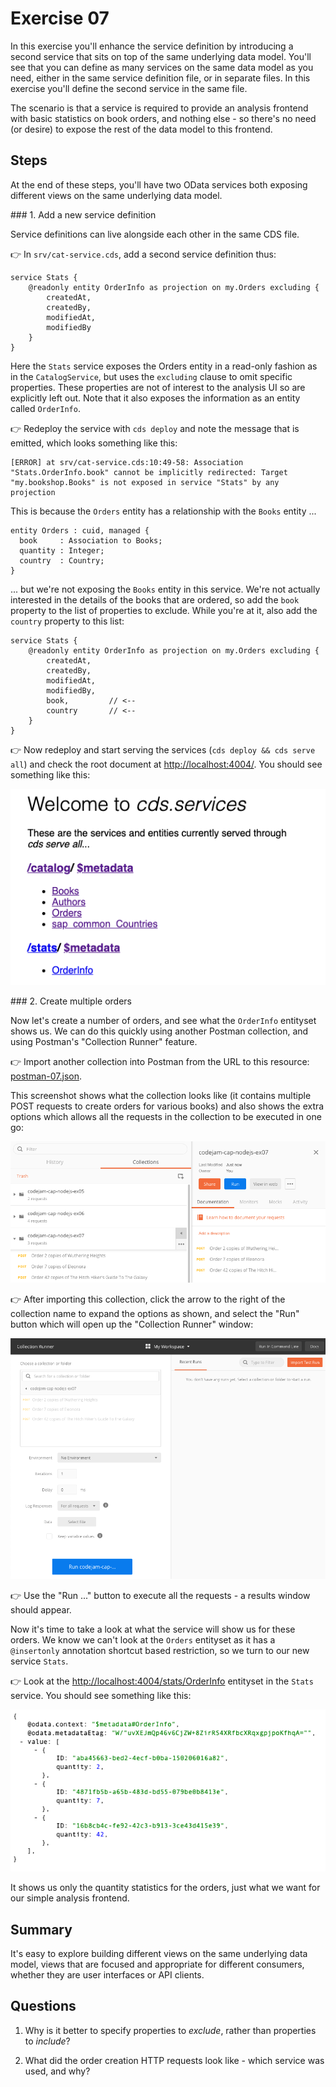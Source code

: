 # Exercise 07

In this exercise you'll enhance the service definition by introducing a second service that sits on top of the same underlying data model. You'll see that you can define as many services on the same data model as you need, either in the same service definition file, or in separate files. In this exercise you'll define the second service in the same file.

The scenario is that a service is required to provide an analysis frontend with basic statistics on book orders, and nothing else - so there's no need (or desire) to expose the rest of the data model to this frontend.


## Steps

At the end of these steps, you'll have two OData services both exposing different views on the same underlying data model.


### 1. Add a new service definition

Service definitions can live alongside each other in the same CDS file.

:point_right: In `srv/cat-service.cds`, add a second service definition thus:

```cds
service Stats {
    @readonly entity OrderInfo as projection on my.Orders excluding {
        createdAt,
        createdBy,
        modifiedAt,
        modifiedBy
    }
}
```

Here the `Stats` service exposes the Orders entity in a read-only fashion as in the `CatalogService`, but uses the `excluding` clause to omit specific properties. These properties are not of interest to the analysis UI so are explicitly left out. Note that it also exposes the information as an entity called `OrderInfo`.

:point_right: Redeploy the service with `cds deploy` and note the message that is emitted, which looks something like this:

```
[ERROR] at srv/cat-service.cds:10:49-58: Association "Stats.OrderInfo.book" cannot be implicitly redirected: Target "my.bookshop.Books" is not exposed in service "Stats" by any projection
```

This is because the `Orders` entity has a relationship with the `Books` entity ...

```cds
entity Orders : cuid, managed {
  book     : Association to Books;
  quantity : Integer;
  country  : Country;
}
```

... but we're not exposing the `Books` entity in this service. We're not actually interested in the details of the books that are ordered, so add the `book` property to the list of properties to exclude. While you're at it, also add the `country` property to this list:

```cds
service Stats {
    @readonly entity OrderInfo as projection on my.Orders excluding {
        createdAt,
        createdBy,
        modifiedAt,
        modifiedBy,
        book,         // <--
        country       // <--
    }
}
```

:point_right: Now redeploy and start serving the services (`cds deploy && cds serve all`) and check the root document at [http://localhost:4004/](http://localhost:4004/). You should see something like this:

![two services](two-services.png)


### 2. Create multiple orders

Now let's create a number of orders, and see what the `OrderInfo` entityset shows us. We can do this quickly using another Postman collection, and using Postman's "Collection Runner" feature.

:point_right: Import another collection into Postman from the URL to this resource: [postman-07.json](https://raw.githubusercontent.com/qmacro/codejam-cap-nodejs/master/exercises/07/postman-07.json).

This screenshot shows what the collection looks like (it contains multiple POST requests to create orders for various books) and also shows the extra options which allows all the requests in the collection to be executed in one go:

![Postman collection](postman-collection-07.png)

:point_right: After importing this collection, click the arrow to the right of the collection name to expand the options as shown, and select the "Run" button which will open up the "Collection Runner" window:

![Collection Runner window](collection-runner.png)

:point_right: Use the "Run ..." button to execute all the requests - a results window should appear.

Now it's time to take a look at what the service will show us for these orders. We know we can't look at the `Orders` entityset as it has a `@insertonly` annotation shortcut based restriction, so we turn to our new service `Stats`.

:point_right: Look at the [http://localhost:4004/stats/OrderInfo](OrderInfo) entityset in the `Stats` service. You should see something like this:

![OrderInfo entityset](orderinfo-entityset.png)

It shows us only the quantity statistics for the orders, just what we want for our simple analysis frontend.


## Summary

It's easy to explore building different views on the same underlying data model, views that are focused and appropriate for different consumers, whether they are user interfaces or API clients.


## Questions

1. Why is it better to specify properties to _exclude_, rather than properties to _include_?

1. What did the order creation HTTP requests look like - which service was used, and why?
